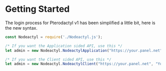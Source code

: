 # Getting Started

The login process for Pterodactyl v1 has been simplified a little bit, here is the new syntax.

```javascript
const Nodeactyl = require('./Nodeactyl.js');

/* If you want the Application sided API, use this */
let admin = new Nodeactyl.NodeactylApplication("https://your.panel.net", "YourApplicationAPIKey");

/* If you want the Client sided API, use this */
let admin = new Nodeactyl.NodeactylClient("https://your.panel.net", "YourClientAPIKey");

```



